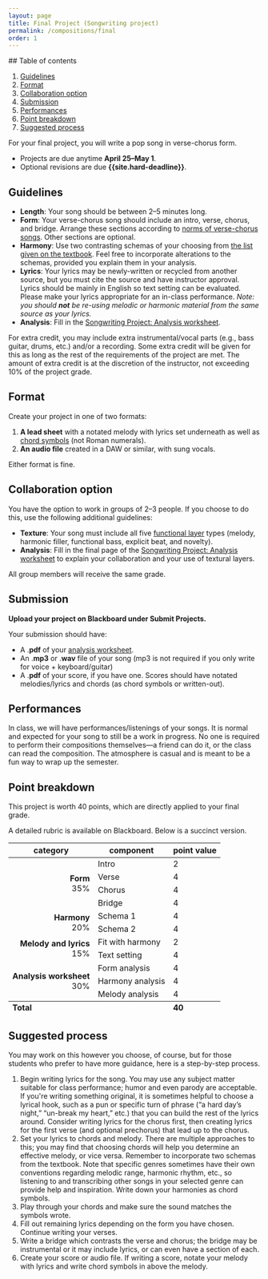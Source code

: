```yaml
---
layout: page
title: Final Project (Songwriting project)
permalink: /compositions/final
order: 1
---
```


<div class="toc card" markdown="1">
## Table of contents <!-- omit in toc -->

1. [Guidelines](#guidelines)
2. [Format](#format)
3. [Collaboration option](#collaboration-option)
4. [Submission](#submission)
5. [Performances](#performances)
6. [Point breakdown](#point-breakdown)
7. [Suggested process](#suggested-process)
</div>

For your final project, you will write a pop song in verse-chorus form.

-   Projects are due anytime **April 25–May 1**.
-   Optional revisions are due **{{site.hard-deadline}}**.

## Guidelines

-   **Length**: Your song should be between 2–5 minutes long.
-   **Form**: Your verse-chorus song should include an intro, verse, chorus, and bridge. Arrange these sections according to [norms of verse-chorus songs](https://viva.pressbooks.pub/openmusictheory/chapter/verse-chorus-form/). Other sections are optional.
-   **Harmony**: Use two contrasting schemas of your choosing from [the list given on the textbook](https://viva.pressbooks.pub/openmusictheory/chapter/intro-to-pop-schemas/). Feel free to incorporate alterations to the schemas, provided you explain them in your analysis.
-   **Lyrics**: Your lyrics may be newly-written or recycled from another source, but you must cite the source and have instructor approval. Lyrics should be mainly in English so text setting can be evaluated. Please make your lyrics appropriate for an in-class performance. *Note: you should **not** be re-using melodic or harmonic material from the same source as your lyrics.*
-   **Analysis**: Fill in the [Songwriting Project: Analysis worksheet](../file-uploads/songwriting-analysis.pdf).

For extra credit, you may include extra instrumental/vocal parts (e.g., bass guitar, drums, etc.) and/or a recording. Some extra credit will be given for this as long as the rest of the requirements of the project are met. The amount of extra credit is at the discretion of the instructor, not exceeding 10% of the project grade.

## Format

Create your project in one of two formats:

1. **A lead sheet** with a notated melody with lyrics set underneath as well as [chord symbols](https://viva.pressbooks.pub/openmusictheory/chapter/chord-symbols/) (not Roman numerals).
2. **An audio file** created in a DAW or similar, with sung vocals.

Either format is fine.

## Collaboration option

You have the option to work in groups of 2–3 people. If you choose to do this, use the following additional guidelines:

-   **Texture**: Your song must include all five [functional layer](https://viva.pressbooks.pub/openmusictheory/chapter/texture-in-pop-music/) types (melody, harmonic filler, functional bass, explicit beat, and novelty).
-   **Analysis**: Fill in the final page of the [Songwriting Project: Analysis worksheet](../file-uploads/songwriting-analysis.pdf) to explain your collaboration and your use of textural layers.

All group members will receive the same grade.

## Submission

**Upload your project on Blackboard under Submit Projects.**

Your submission should have:

-   A .**pdf** of your [analysis worksheet](../file-uploads/songwriting-analysis.pdf).
-   An .**mp3** or .**wav** file of your song (mp3 is not required if you only write for voice + keyboard/guitar)
-   A .**pdf** of your score, if you have one. Scores should have notated melodies/lyrics and chords (as chord symbols or written-out).

## Performances

In class, we will have performances/listenings of your songs. It is normal and expected for your song to still be a work in progress. No one is required to perform their compositions themselves—a friend can do it, or the class can read the composition. The atmosphere is casual and is meant to be a fun way to wrap up the semester. 

## Point breakdown

This project is worth 40 points, which are directly applied to your final grade.

A detailed rubric is available on Blackboard. Below is a succinct version.

<table cellspacing="0" cellpadding="0">
<thead>
<tr>
<th>
category
</th>
<th>
component
</th>
<th>
point value
</th>
</tr>
</thead>
<tbody>
<tr>
<td rowspan="4" style="text-align: right;">
<strong>Form</strong><br/>35%
</td>
<td>
Intro
</td>
<td>
2
</td>
</tr>
<tr>
<td>
Verse
</td>
<td>
4
</td>
</tr>
<tr>
<td>
Chorus
</td>
<td>
4
</td>
</tr>
<tr>
<td>
Bridge
</td>
<td>
4
</td>
</tr>
<tr>
<td rowspan="2" style="text-align: right;">
<strong>Harmony</strong><br/>20%
</td>
<td>
Schema 1
</td>
<td>
4
</td>
</tr>
<tr>
<td>
Schema 2
</td>
<td>
4
</td>
</tr>
<tr>
<td rowspan="2" style="text-align: right;">
<strong>Melody and lyrics</strong><br/>15%
</td>
<td>
Fit with harmony
</td>
<td>
2
</td>
</tr>
<tr>
<td>
Text setting
</td>
<td>
4
</td>
</tr>
<tr>
<td rowspan="3" style="text-align: right;">
<strong>Analysis worksheet</strong><br/>30%
</td>
<td>
Form analysis
</td>
<td>
4
</td>
</tr>
<tr>
<td>
Harmony analysis
</td>
<td>
4
</td>
</tr>
<tr>
<td>
Melody analysis
</td>
<td>
4
</td>
</tr>
</tbody>
<tfoot>
<tr>
<td colspan="2">
<strong>Total</strong>
</td>
<td>
<strong>40</strong>
</td>
</tr>
</tfoot>
</table>

## Suggested process

You may work on this however you choose, of course, but for those students who prefer to have more guidance, here is a step-by-step process.

<div class="card" markdown="1">

1. Begin writing lyrics for the song. You may use any subject matter suitable for class performance; humor and even parody are acceptable. If you're writing something original, it is sometimes helpful to choose a lyrical hook, such as a pun or specific turn of phrase (“a hard day’s night,” “un-break my heart,” etc.) that you can build the rest of the lyrics around. Consider writing lyrics for the chorus first, then creating lyrics for the first verse (and optional prechorus) that lead up to the chorus.
2. Set your lyrics to chords and melody. There are multiple approaches to this; you may find that choosing chords will help you determine an effective melody, or vice versa. Remember to incorporate two schemas from the textbook. Note that specific genres sometimes have their own conventions regarding melodic range, harmonic rhythm, etc., so listening to and transcribing other songs in your selected genre can provide help and inspiration. Write down your harmonies as chord symbols. 
3. Play through your chords and make sure the sound matches the symbols wrote.
4. Fill out remaining lyrics depending on the form you have chosen. Continue writing your verses.
5. Write a bridge which contrasts the verse and chorus; the bridge may be instrumental or it may include lyrics, or can even have a section of each.
6. Create your score or audio file. If writing a score, notate your melody with lyrics and write chord symbols in above the melody.

</div>

